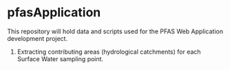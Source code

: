 # pfasApplication

This repository will hold data and scripts used for the PFAS Web Application development project.

1)  Extracting contributing areas (hydrological catchments) for each Surface Water sampling point.
